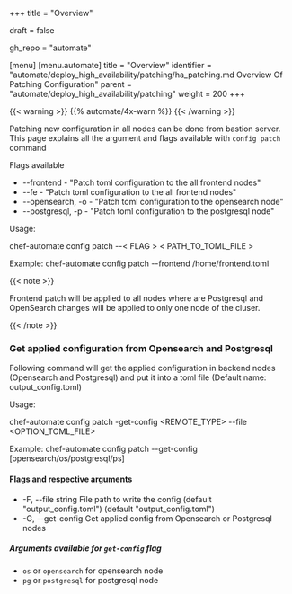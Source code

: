 +++
title = "Overview"

draft = false

gh_repo = "automate"

[menu]
  [menu.automate]
    title = "Overview"
    identifier = "automate/deploy_high_availability/patching/ha_patching.md Overview Of Patching Configuration"
    parent = "automate/deploy_high_availability/patching"
    weight = 200
+++

{{< warning >}}
{{% automate/4x-warn %}}
{{< /warning >}}

Patching new configuration in all nodes can be done from bastion server. This page explains all the argument and flags available with `config patch` command

Flags available

-   --frontend - "Patch toml configuration to the all frontend nodes"
-   --fe - "Patch toml configuration to the all frontend nodes"
-   --opensearch, -o - "Patch toml configuration to the opensearch node"
-   --postgresql, -p - "Patch toml configuration to the postgresql node"

Usage:

chef-automate config patch --< FLAG > < PATH_TO_TOML_FILE >

Example: chef-automate config patch --frontend /home/frontend.toml

{{< note >}}

Frontend patch will be applied to all nodes where are Postgresql and OpenSearch changes will be applied to only one node of the cluser.

{{< /note >}}

### Get applied configuration from Opensearch and Postgresql

Following command will get the applied configuration in backend nodes (Opensearch and Postgresql) and put it into a toml file (Default name: output_config.toml)

Usage:

chef-automate config patch -get-config <REMOTE_TYPE> --file <OPTION_TOML_FILE>

Example: chef-automate config patch --get-config [opensearch/os/postgresql/ps]

#### Flags and respective arguments

-   -F, --file string File path to write the config (default "output_config.toml") (default "output_config.toml")
-   -G, --get-config Get applied config from Opensearch or Postgresql nodes

##### Arguments available for `get-config` flag

-   `os` or `opensearch` for opensearch node
-   `pg` or `postgresql` for postgresql node
